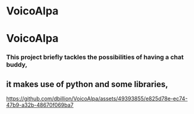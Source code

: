 # VoicoAlpa

# VoicoAlpa

### This project briefly tackles the possibilities of having a chat buddy,

## it makes use  of python and some libraries,



https://github.com/dbillion/VoicoAlpa/assets/49393855/e825d78e-ec74-47b9-a32b-48670f069ba7

